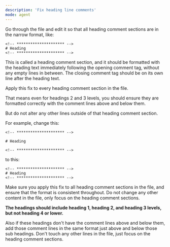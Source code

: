 ```yaml
---
description: 'Fix heading line comments'
mode: agent
---
```


Go through the file and edit it so that all heading comment sections are in the narrow format, like:

```
<!-- ********************* -->
# Heading
<!-- ********************* -->
```

This is called a heading comment section, and it should be formatted with the heading text immediately following the opening comment tag, without any empty lines in between. The closing comment tag should be on its own line after the heading text.

Apply this fix to every heading comment section in the file. 

That means even for headings 2 and 3 levels, you should ensure they are formatted correctly with the comment lines above and below them.

But do not alter any other lines outside of that heading comment section. 

For example, change this:

```
<!-- ********************* -->

# Heading

<!-- ********************* -->
```

to this:
```
<!-- ********************* -->
# Heading
<!-- ********************* -->
```

Make sure you apply this fix to all heading comment sections in the file, and ensure that the format is consistent throughout. Do not change any other content in the file, only focus on the heading comment sections.

**The headings should include heading 1, heading 2, and heading 3 levels, but not heading 4 or lower.**

Also if these headings don't have the comment lines above and below them, add those comment lines in the same format just above and below those sub headings. Don't touch any other lines in the file, just focus on the heading comment sections.


